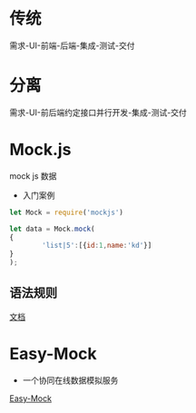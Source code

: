 # 传统

需求-UI-前端-后端-集成-测试-交付

# 分离

需求-UI-前后端约定接口并行开发-集成-测试-交付

# Mock.js

mock js 数据

- 入门案例

```js
let Mock = require('mockjs')

let data = Mock.mock(
{
        'list|5':[{id:1,name:'kd'}]
}
);
```

## 语法规则

[文档](https://github.com/nuysoft/Mock/wiki/Syntax-Specification)


# Easy-Mock

- 一个协同在线数据模拟服务

[Easy-Mock](https://easy-mock.com/)





